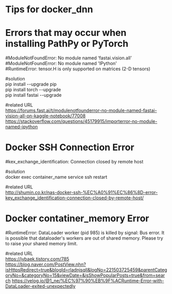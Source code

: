 # Tips for docker_dnn

# Errors that may occur when installing PathPy or PyTorch  

#ModuleNotFoundError: No module named ‘fastai.vision.all’  
#ModuleNotFoundError: No module named 'IPython'  
#RuntimeError: tensor.H is only supported on matrices (2-D tensors)  

#solution  
pip install --upgrade pip  
pip install torch --upgrade   
pip install fastai --upgrade  

#related URL  
https://forums.fast.ai/t/modulenotfounderror-no-module-named-fastai-vision-all-on-kaggle-notebook/77008
https://stackoverflow.com/questions/45179915/importerror-no-module-named-ipython

# Docker SSH Connection Error  

#kex_exchange_identification: Connection closed by remote host  

#solution  
docker exec container_name service ssh restart  

#related URL   
http://shumin.co.kr/nas-docker-ssh-%EC%A0%91%EC%86%8D-error-key_exchange_identification-connection-closed-by-remote-host/    

# Docker contatiner_memory Error  

#RuntimeError: DataLoader worker (pid 985) is killed by signal: Bus error. It is possible that dataloader's workers are out of shared memory. Please try to raise your shared memory limit.  

#related URL  
https://jybaek.tistory.com/785  
https://blog.naver.com/PostView.nhn?isHttpsRedirect=true&blogId=rladnjsqll&logNo=221503725459&parentCategoryNo=&categoryNo=15&viewDate=&isShowPopularPosts=true&from=search
https://velog.io/@1_ne/%EC%97%90%EB%9F%ACRuntime-Error-with-DataLoader-exited-unexpectedly  
